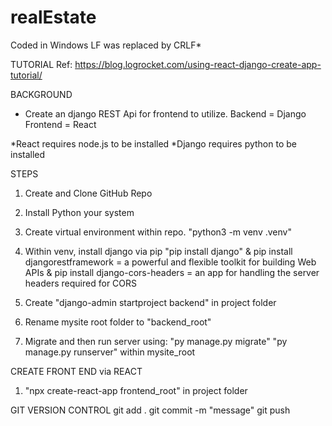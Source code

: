 # realEstate
Coded in Windows
LF was replaced by CRLF*

TUTORIAL
Ref: https://blog.logrocket.com/using-react-django-create-app-tutorial/

BACKGROUND
* Create an django REST Api for frontend to utilize.
Backend = Django 
Frontend = React

*React requires node.js to be installed
*Django requires python to be installed

STEPS
1. Create and Clone GitHub Repo 
2. Install Python your system
3. Create virtual environment within repo. 
"python3 -m venv .venv"
4. Within venv, install django via pip 
"pip install django"
& pip install djangorestframework = a powerful and flexible toolkit for building Web APIs
& pip install django-cors-headers = an app for handling the server headers required for CORS

5. Create "django-admin startproject backend" in project folder
6. Rename mysite root folder to "backend_root"
7. Migrate and then run server using:
"py manage.py migrate"
"py manage.py runserver"
within mysite_root

CREATE FRONT END via REACT
1. "npx create-react-app frontend_root" in project folder

GIT VERSION CONTROL
git add .
git commit -m "message"
git push